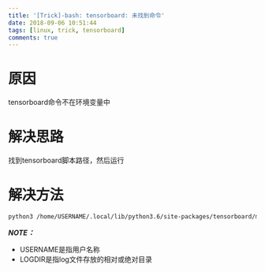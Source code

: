 ```yaml
---
title: '[Trick]-bash: tensorboard: 未找到命令'
date: 2018-09-06 10:51:44
tags: [linux, trick, tensorboard]
comments: true
---
```


# 原因

tensorboard命令不在环境变量中

# 解决思路

找到tensorboard脚本路径，然后运行

# 解决方法


```bash
python3 /home/USERNAME/.local/lib/python3.6/site-packages/tensorboard/main.py --logdir=LOGDIR
```

***NOTE：***
- USERNAME是指用户名称
- LOGDIR是指log文件存放的相对或绝对目录